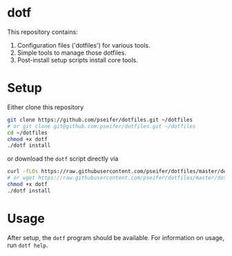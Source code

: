 # dotf

This repository contains:

1) Configuration files ('dotfiles') for various tools.
2) Simple tools to manage those dotfiles.
3) Post-install setup scripts install core tools.

# Setup

Either clone this repository 

```sh
git clone https://github.com/pseifer/dotfiles.git ~/dotfiles
# or git clone git@github.com:pseifer/dotfiles.git ~/dotfiles
cd ~/dotfiles
chmod +x dotf
./dotf install
``` 

or download the `dotf` script directly via 

```sh
curl -fLOs https://raw.githubusercontent.com/pseifer/dotfiles/master/dotf
# or wget https://raw.githubusercontent.com/pseifer/dotfiles/master/dotf
chmod +x dotf
./dotf install
```

# Usage

After setup, the `dotf` program should be available. For information on usage, run `dotf help`.


